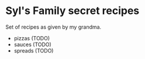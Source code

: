 # Syl's Family secret recipes

Set of recipes as given by my grandma.

- pizzas (TODO)
- sauces (TODO)
- spreads (TODO)